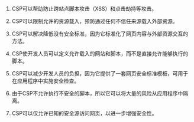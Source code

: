 

1. CSP可以帮助防止跨站点脚本攻击（XSS）和点击劫持等攻击。

2. CSP可以限制允许的资源载入，预防通过任何不信任来源载入外部资源。

3. CSP可以解决降低没有安全标准，因为它标准化了网页内容与外部资源交互的方法。

4. CSP使开发人员可以定义允许载入的网站和脚本，而不是直接允许能够执行的脚本。

5. CSP可以减少开发人员的负担，因为它提供了一套网页安全标准模板，可用于在应用程序中实施安全检查。

6. 由于CSP不允许执行不安全的脚本，所以它可以将大量的风险从应用程序中隔离。

7. CSP可以仅允许已知的安全源访问网页，以进一步增强安全性。